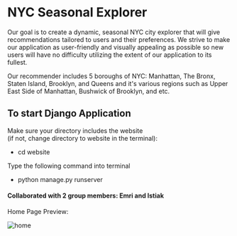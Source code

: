 # NYC Seasonal Explorer 

Our goal is to create a dynamic, seasonal NYC city explorer that will give recommendations tailored to users and their preferences. We strive to make our application as user-friendly and visually appealing as possible so new users will have no difficulty utilizing the extent of our application to its fullest.

Our recommender includes 5 boroughs of NYC: Manhattan, The Bronx, Staten Island, Brooklyn, and Queens and it's various regions such as Upper East Side of Manhattan, Bushwick of Brooklyn, and etc.

## To start Django Application
Make sure your directory includes the website  
(if not, change directory to website in the terminal):

- cd website

Type the following command into terminal 

- python manage.py runserver 

#### Collaborated with 2 group members: Emri and Istiak

Home Page Preview:

![home](https://github.com/darrencodes0/NYC-Seasonal-Explorer/assets/126924973/4406e813-00b8-48c7-ac65-9088291b41ed)
